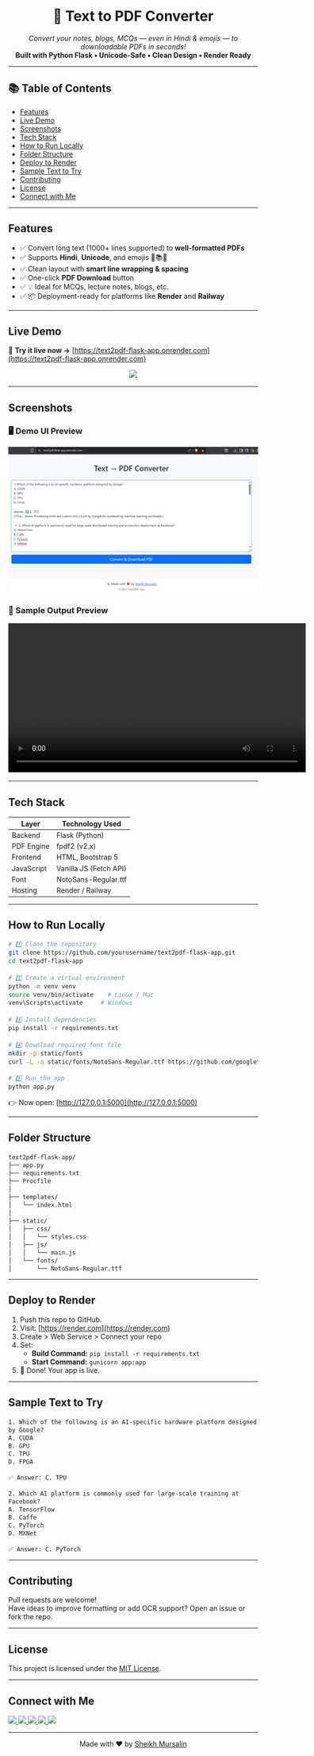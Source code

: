 
<h1 align="center">📝 Text to PDF Converter</h1>
<p align="center">
  <i>Convert your notes, blogs, MCQs — even in Hindi & emojis — to downloadable PDFs in seconds!</i><br>
  <b>Built with Python Flask • Unicode-Safe • Clean Design • Render Ready</b>
</p>

---

## 📚 Table of Contents
- [Features](#features)
- [Live Demo](#live-demo)
- [Screenshots](#screenshots)
- [Tech Stack](#tech-stack)
- [How to Run Locally](#how-to-run-locally)
- [Folder Structure](#folder-structure)
- [Deploy to Render](#deploy-to-render)
- [Sample Text to Try](#sample-text-to-try)
- [Contributing](#contributing)
- [License](#license)
- [Connect with Me](#connect-with-me)

---

## Features

- ✅ Convert long text (1000+ lines supported) to **well-formatted PDFs**
- ✅ Supports **Hindi**, **Unicode**, and emojis 🧠📚😄
- ✅ Clean layout with **smart line wrapping & spacing**
- ✅ One-click **PDF Download** button
- ✅ 💡 Ideal for MCQs, lecture notes, blogs, etc.
- ✅ 📦 Deployment-ready for platforms like **Render** and **Railway**

---

## Live Demo

🚀 **Try it live now →** [https://text2pdf-flask-app.onrender.com](https://text2pdf-flask-app.onrender.com)

<p align="center">
  <a href="https://text2pdf-flask-app.onrender.com">
    <img src="https://img.shields.io/badge/Open%20App-Text2PDF-blue?style=for-the-badge&logo=googlechrome" />
  </a>
</p>

---

## Screenshots

### 🖥️ Demo UI Preview

<p align="center">
  <img src="static/images/demo_ui.png" alt="Demo Screenshot" width="600"/>
</p>

### 📄 Sample Output Preview

<p align="center">
  <video width="600" controls>
    <source src="static/gif/Demo.gif" type="gif/gif">
    Your browser does not support the video tag.
  </video>
</p>

---

## Tech Stack

| Layer      | Technology Used        |
|------------|------------------------|
| Backend    | Flask (Python)         |
| PDF Engine | fpdf2 (v2.x)           |
| Frontend   | HTML, Bootstrap 5      |
| JavaScript | Vanilla JS (Fetch API) |
| Font       | NotoSans-Regular.ttf   |
| Hosting    | Render / Railway       |

---

## How to Run Locally

```bash
# 1️⃣ Clone the repository
git clone https://github.com/yourusername/text2pdf-flask-app.git
cd text2pdf-flask-app

# 2️⃣ Create a virtual environment
python -m venv venv
source venv/bin/activate    # Linux / Mac
venv\Scripts\activate     # Windows

# 3️⃣ Install dependencies
pip install -r requirements.txt

# 4️⃣ Download required font file
mkdir -p static/fonts
curl -L -o static/fonts/NotoSans-Regular.ttf https://github.com/googlefonts/noto-fonts/blob/main/hinted/ttf/NotoSans/NotoSans-Regular.ttf?raw=true

# 5️⃣ Run the app
python app.py
```

👉 Now open: [http://127.0.0.1:5000](http://127.0.0.1:5000)

---

## Folder Structure

```
text2pdf-flask-app/
├── app.py
├── requirements.txt
├── Procfile
│
├── templates/
│   └── index.html
│
├── static/
│   ├── css/
│   │   └── styles.css
│   ├── js/
│   │   └── main.js
│   └── fonts/
│       └── NotoSans-Regular.ttf
```

---

## Deploy to Render

1. Push this repo to GitHub.
2. Visit: [https://render.com](https://render.com)
3. Create > Web Service > Connect your repo
4. Set:
   - **Build Command:** `pip install -r requirements.txt`
   - **Start Command:** `gunicorn app:app`
5. 🎉 Done! Your app is live.

---

## Sample Text to Try

```
1. Which of the following is an AI-specific hardware platform designed by Google?
A. CUDA
B. GPU
C. TPU
D. FPGA

✅ Answer: C. TPU

2. Which AI platform is commonly used for large-scale training at Facebook?
A. TensorFlow
B. Caffe
C. PyTorch
D. MXNet

✅ Answer: C. PyTorch
```

---

## Contributing

Pull requests are welcome!  
Have ideas to improve formatting or add OCR support? Open an issue or fork the repo.

---

## License

This project is licensed under the [MIT License](LICENSE).

---

## Connect with Me

<p>
  <a href="https://www.linkedin.com/in/sheikh-mursalin-bb4bb9227/" target="_blank">
    <img src="https://img.shields.io/badge/LinkedIn-blue?style=flat-square&logo=linkedin&logoColor=white" />
  </a>
  <a href="https://x.com/Sheikh_Mursu" target="_blank">
    <img src="https://img.shields.io/badge/X(Twitter)-1DA1F2?style=flat-square&logo=twitter&logoColor=white" />
  </a>
  <a href="mailto:er.sheikh.mursalin@gmail.com">
    <img src="https://img.shields.io/badge/Gmail-D14836?style=flat-square&logo=gmail&logoColor=white" />
  </a>
  <a href="https://www.kaggle.com/sheikhmursalin" target="_blank">
    <img src="https://img.shields.io/badge/Kaggle-20BEFF?style=flat-square&logo=kaggle&logoColor=white" />
  </a>
  <a href="https://leetcode.com/sheikhmursalin/" target="_blank">
    <img src="https://img.shields.io/badge/LeetCode-FFA116?style=flat-square&logo=leetcode&logoColor=black" />
  </a>
</p>

---

<p align="center">
  Made with ❤️ by <a href="https://github.com/sheikhmursalin">Sheikh Mursalin</a>
</p>
